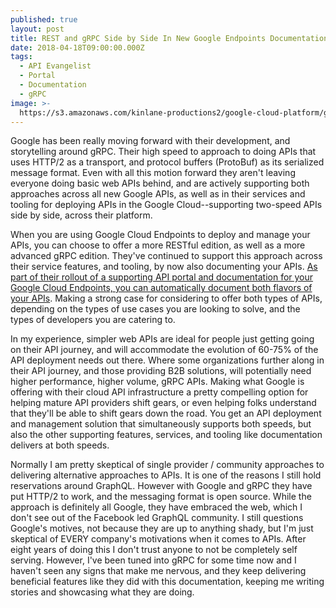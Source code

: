 ```yaml
---
published: true
layout: post
title: REST and gRPC Side by Side In New Google Endpoints Documentation
date: 2018-04-18T09:00:00.000Z
tags:
  - API Evangelist
  - Portal
  - Documentation
  - gRPC
image: >-
  https://s3.amazonaws.com/kinlane-productions2/google-cloud-platform/google-cloud-endpoints-portal-docs.png
---
```

<p></p>Google has been really moving forward with their development, and storytelling around gRPC. Their high speed to approach to doing APIs that uses HTTP/2 as a transport, and protocol buffers (ProtoBuf) as its serialized message format. Even with all this motion forward they aren't leaving everyone doing basic web APIs behind, and are actively supporting both approaches across all new Google APIs, as well as in their services and tooling for deploying APIs in the Google Cloud--supporting two-speed APIs side by side, across their platform.

When you are using Google Cloud Endpoints to deploy and manage your APIs, you can choose to offer a more RESTful edition, as well as a more advanced gRPC edition. They've continued to support this approach across their service features, and tooling, by now also documenting your APIs. [As part of their rollout of a supporting API portal and documentation for your Google Cloud Endpoints, you can automatically document both flavors of your APIs](https://cloudplatform.googleblog.com/2018/03/now-you-can-automatically-document-your-API-with-Cloud-Endpoints.html). Making a strong case for considering to offer both types of APIs, depending on the types of use cases you are looking to solve, and the types of developers you are catering to.

In my experience, simpler web APIs are ideal for people just getting going on their API journey, and will accommodate the evolution of 60-75% of the API deployment needs out there. Where some organizations further along in their API journey, and those providing B2B solutions, will potentially need higher performance, higher volume, gRPC APIs. Making what Google is offering with their cloud API infrastructure a pretty compelling option for helping mature API providers shift gears, or even helping folks understand that they'll be able to shift gears down the road. You get an API deployment and management solution that simultaneously supports both speeds, but also the other supporting features, services, and tooling like documentation delivers at both speeds.

Normally I am pretty skeptical of single provider / community approaches to delivering alternative approaches to APIs. It is one of the reasons I still hold reservations around GraphQL. However with Google and gRPC they have put HTTP/2 to work, and the messaging format is open source. While the approach is definitely all Google, they have embraced the web, which I don't see out of the Facebook led GraphQL community. I still questions Google's motives, not because they are up to anything shady, but I'm just skeptical of EVERY company's motivations when it comes to APIs. After eight years of doing this I don't trust anyone to not be completely self serving. However, I've been tuned into gRPC for some time now and I haven't seen any signs that make me nervous, and they keep delivering beneficial features like they did with this documentation, keeping me writing stories and showcasing what they are doing.
